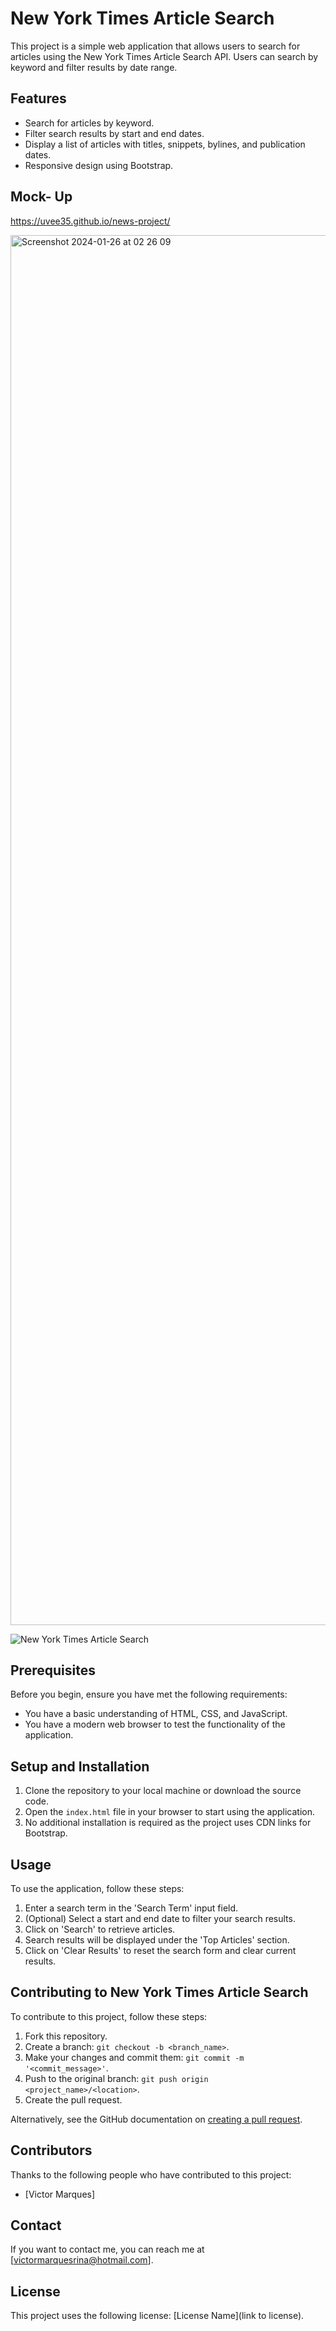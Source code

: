 # New York Times Article Search

This project is a simple web application that allows users to search for articles using the New York Times Article Search API. Users can search by keyword and filter results by date range.

## Features

- Search for articles by keyword.
- Filter search results by start and end dates.
- Display a list of articles with titles, snippets, bylines, and publication dates.
- Responsive design using Bootstrap.

## Mock- Up
https://uvee35.github.io/news-project/


<img width="2224" alt="Screenshot 2024-01-26 at 02 26 09" src="https://github.com/uvee35/news-project/assets/151088688/5c0c697c-2312-47cd-ba65-1f641800e43b">

![New York Times Article Search](https://github.com/uvee35/news-project/assets/151088688/464b14b6-4ffe-459d-981a-b5d270358f6a)


## Prerequisites

Before you begin, ensure you have met the following requirements:

- You have a basic understanding of HTML, CSS, and JavaScript.
- You have a modern web browser to test the functionality of the application.

## Setup and Installation

1. Clone the repository to your local machine or download the source code.
2. Open the `index.html` file in your browser to start using the application.
3. No additional installation is required as the project uses CDN links for Bootstrap.

## Usage

To use the application, follow these steps:

1. Enter a search term in the 'Search Term' input field.
2. (Optional) Select a start and end date to filter your search results.
3. Click on 'Search' to retrieve articles.
4. Search results will be displayed under the 'Top Articles' section.
5. Click on 'Clear Results' to reset the search form and clear current results.

## Contributing to New York Times Article Search

To contribute to this project, follow these steps:

1. Fork this repository.
2. Create a branch: `git checkout -b <branch_name>`.
3. Make your changes and commit them: `git commit -m '<commit_message>'`.
4. Push to the original branch: `git push origin <project_name>/<location>`.
5. Create the pull request.

Alternatively, see the GitHub documentation on [creating a pull request](https://docs.github.com/en/github/collaborating-with-issues-and-pull-requests/creating-a-pull-request).

## Contributors

Thanks to the following people who have contributed to this project:

- [Victor Marques]

## Contact

If you want to contact me, you can reach me at [victormarquesrina@hotmail.com].

## License

This project uses the following license: [License Name](link to license).
